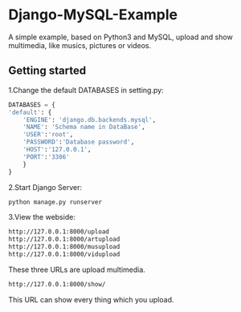 Django-MySQL-Example
=========

A simple example, based on Python3 and MySQL, upload and show multimedia, like musics, pictures or videos.

Getting started
----------------
1.Change the default DATABASES in setting.py:
```python
DATABASES = {
'default': {
    'ENGINE': 'django.db.backends.mysql',
    'NAME': 'Schema name in DataBase',
    'USER':'root',
    'PASSWORD':'Database password',
    'HOST':'127.0.0.1',
    'PORT':'3306'
    }
}
```
2.Start Django Server:
```python
python manage.py runserver
```
3.View the webside:
```bash
http://127.0.0.1:8000/upload
http://127.0.0.1:8000/artupload
http://127.0.0.1:8000/musupload
http://127.0.0.1:8000/vidupload
```
These three URLs are upload multimedia.

```bash
http://127.0.0.1:8000/show/
```
This URL can show every thing which you upload.
